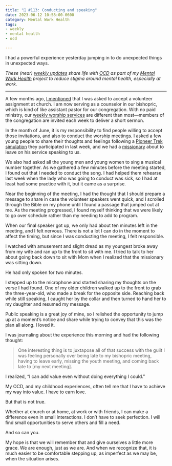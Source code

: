 ```yaml
---
title: "🧠 #113: Conducting and speaking"
date: 2023-06-12 10:58:00-0600
category: Mental Work Health
tags:
- weekly
- mental health
- ocd

---
```


I had a powerful experience yesterday jumping in to do unexpected things in unexpected ways.

_These (near) [weekly updates](https://bennorris.com/tags/weekly-update/) share life with [OCD](https://bennorris.com/tags/ocd/) as part of my [Mental Work Health](https://bennorris.com/mental-work-health/) project to reduce stigma around mental health, especially at work._

***

A few months ago, [I mentioned](https://bennorris.com/2023/01/20/building-people-again) that I was asked to accept a volunteer assignment at church. I am now serving as a counselor in our bishopric, which is kind of like assistant pastor for our congregation. With no paid ministry, our [weekly worship services](https://www.churchofjesuschrist.org/comeuntochrist/belong/sunday-services/what-are-sunday-services-like) are different than most—members of the congregation are invited each week to deliver a short sermon.

In the month of June, it is my responsibility to find people willing to accept those invitations, and also to conduct the worship meetings. I asked a few young people to share their thoughts and feelings following a [Pioneer Trek simulation](https://www.churchofjesuschrist.org/youth/activities/new/pioneer-trek?lang=eng) they participated in last week, and we had a [missionary](https://newsroom.churchofjesuschrist.org/topic/missionary-program) about to leave on his service speaking to us.

We also had asked all the young men and young women to sing a musical number together. As we gathered a few minutes before the meeting started, I found out that I needed to conduct the song. I had helped them rehearse last week when the lady who was going to conduct was sick, so I had at least had some practice with it, but it came as a surprise.

Near the beginning of the meeting, I had the thought that I should prepare a message to share in case the volunteer speakers went quick, and I scrolled through the Bible on my phone until I found a passage that jumped out at me. As the meeting progressed, I found myself thinking that we were likely to go over schedule rather than my needing to add to program.

When our final speaker got up, we only had about ten minutes left in the meeting, and I felt nervous. There is not a lot I can do in the moment to affect the timing, but since I was conducting the meeting, I felt responsible.

I watched with amusement and slight dread as my youngest broke away from my wife and ran up to the front to sit with me. I tried to talk to her about going back down to sit with Mom when I realized that the missionary was sitting down.

He had only spoken for two minutes.

I stepped up to the microphone and started sharing my thoughts on the verse I had found. One of my older children walked up to the front to grab the three-year-old, who made a break for the opposite side. Reaching back while still speaking, I caught her by the collar and then turned to hand her to my daughter and resumed my message.

Public speaking is a great joy of mine, so I relished the opportunity to jump up at a moment’s notice and share while trying to convey that this was the plan all along. I loved it.

I was journaling about the experience this morning and had the following thought:

> One interesting thing is to juxtapose all of that success with the guilt I was feeling personally over being late to my bishopric meeting, having to leave early, missing the youth meeting, and coming back late to [my next meeting].

I realized, “I can add value even without doing everything I could.”

My OCD, and my childhood experiences, often tell me that I have to achieve my way into value. I have to earn love.

But that is not true.

Whether at church or at home, at work or with friends, I can make a difference even in small interactions. I don’t have to seek perfection. I will find small opportunities to serve others and fill a need.

And so can you.

My hope is that we will remember that and give ourselves a little more grace. We are enough, just as we are. And when we recognize that, it is much easier to be comfortable stepping up, as imperfect as we may be, when the situation arises.



